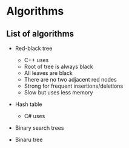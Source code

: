 # Algorithms


## List of algorithms

- Red-black tree
    - C++ uses
    - Root of tree is always black
    - All leaves are black
    - There are no two adjacent red nodes
    - Strong for frequent insertions/deletions
    - Slow but uses less memory

- Hash table
    - C# uses

- Binary search trees

- Binaru tree
